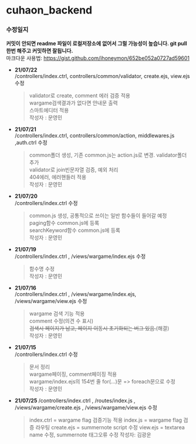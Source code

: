 # cuhaon_backend
### 수정일지
__커밋이 안되면 readme 파일이 로컬저장소에 없어서 그럴 가능성이 높습니다. git pull한번 해주고 커밋하면 잘됩니다.__  
마크다운 사용법: https://gist.github.com/ihoneymon/652be052a0727ad59601  
+ __21/07/22__  
  /controllers/index.ctrl, controllers/common/validator, create.ejs, view.ejs 수정  
  >validator로 create, comment 에러 검증 적용   
  >wargame검색결과가 없다면 안내문 출력  
  >스마트에디터 적용   
  >작성자 : 문영민  

+ __21/07/21__  
  /controllers/index.ctrl, controllers/common/action, middlewares.js ,auth.ctrl 수정
  >common폴더 생성, 기존 common.js는 action.js로 변경. validator폴더 추가   
  >validator로 join빈문자열 검증, 예외 처리  
  >404에러, 에러핸들러 적용   
  >작성자 : 문영민   

+ __21/07/20__  
  /controllers/index.ctrl 수정  
  >common.js 생성, 공통적으로 쓰이는 일반 함수들이 들어갈 예정  
  >paging함수 common.js에 등록   
  >searchKeyword함수 common.js에 등록  
  >작성자 : 문영민  

+ __21/07/19__  
  /controllers/index.ctrl , /views/wargame/index.ejs 수정  
  >함수명 수정  
  >작성자 : 문영민  

+ __21/07/16__  
  /controllers/index.ctrl , /views/wargame/index.ejs, /views/wargame/view.ejs 수정  
  >wargame 검색 기능 적용  
  >comment 수정(의견 수 표시)  
  >~~검색시 페이지가 남고, 페이지 이동시 초기화되는 버그 있음.~~(해결)  
  >작성자 : 문영민  

+ __21/07/15__  
  /controllers/index.ctrl 수정  
  >문서 정리  
  >wargame페이징, comment페이징 적용  
  >wargame/index.ejs의 154번 줄 for(...)문 => foreach문으로 수정  
  >작성자 : 문영민  


+ __21/07/25__
  /controllers/index.ctrl , /routes/index.js , /views/wargame/create.ejs , /views/wargame/view.ejs 수정
  >index.ctrl = wargame flag 검증기능 적용
  >index.js = wargame flag 검증 라우팅
  >create.ejs = summernote script 수정 
  >view.ejs = textarea name 수정, summernote 태그오류 수정
  >작성자: 김광운
